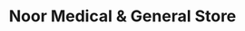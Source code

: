 ---
title: "Noor Medical & General Store"
url: /khrchy/noor-medical-and-general-store/
shop: medical supply
---